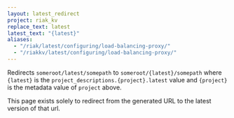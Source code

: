 ```yaml
---
layout: latest_redirect
project: riak_kv
replace_text: latest
latest_text: "{latest}"
aliases:
  - "/riak/latest/configuring/load-balancing-proxy/"
  - "/riakkv/latest/configuring/load-balancing-proxy/"
---
```


Redirects `someroot/latest/somepath` to `someroot/{latest}/somepath` 
where `{latest}` is the `project_descriptions.{project}.latest` value
and `{project}` is the metadata value of `project` above.

This page exists solely to redirect from the generated URL to the latest version of
that url.


